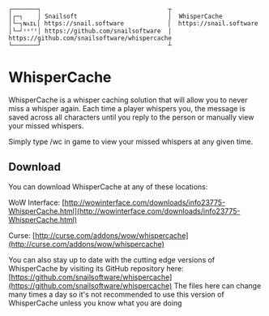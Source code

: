 ```
┌───────┐                                   ┬
│┌─┐    │ Snailsoft                         │  WhisperCache
│└─┐ɴᴀɪʟ│ https://snail.software            │  https://snail.software
│└─┘ˢᵒᶠᵗ│ https://github.com/snailsoftware  │  https://github.com/snailsoftware/whispercache
└───────┘                                   ┴
```

# WhisperCache
WhisperCache is a whisper caching solution that will allow you to never miss a whisper again. Each time a player whispers you,
the message is saved across all characters until you reply to the person or manually view your missed whispers.

Simply type /wc in game to view your missed whispers at any given time.

## Download
You can download WhisperCache at any of these locations:

WoW Interface: [http://wowinterface.com/downloads/info23775-WhisperCache.html](http://wowinterface.com/downloads/info23775-WhisperCache.html)

Curse: [http://curse.com/addons/wow/whispercache](http://curse.com/addons/wow/whispercache)

You can also stay up to date with the cutting edge versions of WhisperCache by visiting its GitHub repository here: [https://github.com/snailsoftware/whispercache](https://github.com/snailsoftware/whispercache)
The files here can change many times a day so it's not recommended to use this version of WhisperCache unless you know what you are doing
